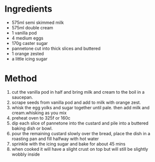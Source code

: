 # Ingredients

-   575ml semi skimmed milk
-   575ml double cream
-   1 vanilla pod
-   4 medium eggs
-   170g caster sugar
-   pannetone cut into thick slices and buttered
-   1 orange zested
-   a little icing sugar

# Method

1.  cut the vanilla pod in half and bring milk and cream to the boil in a saucepan.
2.  scrape seeds from vanilla pod and add to milk with orange zest.
3.  whisk the egg yolks and sugar together until pale. then add milk and cream.whisking as you mix
4.  preheat oven to 325f or 160c
5.  dip each slice of pannetone into the custard and pile into a buttered baking dish or bowl.
6.  pour the remaining custard slowly over the bread, place the dish in a roasting pan and fill halfway with hot water
7.  sprinkle with the icing sugar and bake for about 45 mins
8.  when cooked it will have a slight crust on top but will still be slightly wobbly inside

